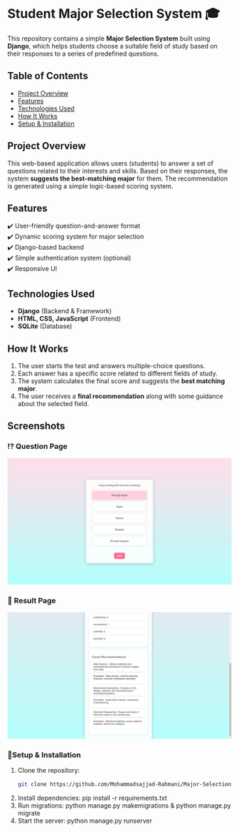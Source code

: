 # Student Major Selection System 🎓  

This repository contains a simple **Major Selection System** built using **Django**, which helps students choose a suitable field of study based on their responses to a series of predefined questions.

## Table of Contents  
- [Project Overview](#project-overview)  
- [Features](#features)  
- [Technologies Used](#technologies-used)  
- [How It Works](#how-it-works)  
- [Setup & Installation](#setup--installation)  

## Project Overview  
This web-based application allows users (students) to answer a set of questions related to their interests and skills. Based on their responses, the system **suggests the best-matching major** for them. The recommendation is generated using a simple logic-based scoring system.

## Features  
✔️ User-friendly question-and-answer format  
✔️ Dynamic scoring system for major selection  
✔️ Django-based backend  
✔️ Simple authentication system (optional)  
✔️ Responsive UI 

## Technologies Used  
- **Django** (Backend & Framework)  
- **HTML, CSS, JavaScript** (Frontend)  
- **SQLite** (Database)  

## How It Works  
1. The user starts the test and answers multiple-choice questions.  
2. Each answer has a specific score related to different fields of study.  
3. The system calculates the final score and suggests the **best matching major**.  
4. The user receives a **final recommendation** along with some guidance about the selected field.  

## Screenshots  
### ⁉️ Question Page  
![Question Page](screenshots/1.jpg)  

### 📃 Result Page  
![Result Page](screenshots/2.jpg)  


### 🔹Setup & Installation  

1. Clone the repository:  
   ```bash
   git clone https://github.com/Mohammadsajjad-Rahmani/Major-Selection-System.git
2. Install dependencies: pip install -r requirements.txt
3. Run migrations: python manage.py makemigrations & python manage.py migrate
4. Start the server: python manage.py runserver



